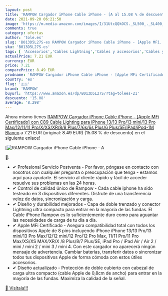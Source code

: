```yaml
---
layout: post
title: 'RAMPOW Cargador iPhone Cable iPhone - [A al 15.08 % de descuento'
date: 2021-09-20 06:21:50
image: 'https://m.media-amazon.com/images/I/31UtcQQkOCS._SL500_._SL400_.jpg'
comments: true
category: ofertas
author: 'tole.es'
slug: 'B013D5L27S-es RAMPOW Cargador iPhone Cable iPhone - [Apple MFi...'
sku: 'B013D5L27S-es'
tags: [ 'Accesorios','Cables Lightning','Cables y accesorios','Cables y conectores','Informática','iphone','rampow', ]
actualPrice: 7.21 EUR
currency: EUR
price: 7.21
comparePrice: 8.49 EUR
prodname: 'RAMPOW Cargador iPhone Cable iPhone - [Apple MFi Certificado] con C89 Cable Lighting para iPhone 13/13 Pro/13 mini/13 Pro Max/12/11/11 Pro/X/XS/XR/8/8 Plus/7/6s/6s Plus/6 Plus/SE/iPad/iPod-1M  Blanco'
country: 'es'
flag: '🇪🇸'
brand: 'RAMPOW'
buyurl: 'https://www.amazon.es/dp/B013D5L27S/?tag=tolees-21'
descuento: '15.08'
average: '8.298'
---
```


Ahora mismo tienes [RAMPOW Cargador iPhone Cable iPhone - [Apple MFi Certificado] con C89 Cable Lighting para iPhone 13/13 Pro/13 mini/13 Pro Max/12/11/11 Pro/X/XS/XR/8/8 Plus/7/6s/6s Plus/6 Plus/SE/iPad/iPod-1M  Blanco](https://www.amazon.es/dp/B013D5L27S/?tag=tolees-21) a 7.21 EUR (original: 8.49 EUR) (15.08 %  de descuento) en el siguiente enlace!

[![RAMPOW Cargador iPhone Cable iPhone - [A](https://m.media-amazon.com/images/I/31UtcQQkOCS._SL500_._SL400_.jpg)](https://www.amazon.es/dp/B013D5L27S/?tag=tolees-21)

🔎:

- ✔ Profesional Servicio Postventa - Por favor, póngase en contacto con nosotros con cualquier pregunta o preocupación que tenga - estamos aquí para ayudarle. El servicio al cliente rápido y fácil de acceder resuelve sus problemas en las 24 horas.
- ✔ Control de calidad único de Rampow - Cada cable iphone ha sido testeado en 3 dispositivos diferentes. Disfrute de una transferencia veloz de datos, sincronización y carga.
- ✔ Diseño y durabilidad mejorados - Capa de doble trenzado y conector Lightning ultra compacto para entrar en la mayoría de las fundas. El Cable iPhone Rampow es lo suficientemente duro como para aguantar las necesidades de carga de tu día a día.
- ✔ Apple MFi Certificado - Asegura compatibilidad total con todos los dispositivos Apple de 8 pins incluyendo iPhone iPhone 13/13 Pro/13 mini/13 Pro Max/12/12 mini/12 Pro/12 Pro Max, 11/11 Pro/11 Pro Max/XS/XS MAX/XR/X /8 Plus/8/7 Plus/SE, iPad Pro / iPad Air / Air 2 / mini / mini 2 / mini 3 / mini 4. Con este cargador no aparecerá ningún mensaje de advertencia. Cambiar baterías, transferir datos o sincronizar todos tus dispositivos Apple de forma cómoda con estos útiles accesorios.
- ✔ Diseño actualizado - Protección de doble cubierto con cabezal de carga ultra compacto (cable Apple de 0,8cm de ancho) para entrar en la mayoría de las fundas. Maximiza la calidad de la señal.

[🛒 Visítala!!!](https://www.amazon.es/dp/B013D5L27S/?tag=tolees-21)
